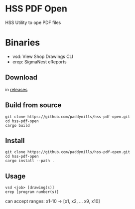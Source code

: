 # HSS PDF Open
HSS Utility to ope PDF files

# Binaries
- vsd: View Shop Drawings CLI
- erep: SigmaNest eReports

## Download
in [releases](https://github.com/paddymills/view-shop-drawings/releases)

## Build from source
```
git clone https://github.com/paddymills/hss-pdf-open.git
cd hss-pdf-open
cargo build
```

## Install
```
git clone https://github.com/paddymills/hss-pdf-open.git
cd hss-pdf-open
cargo install --path .
```

## Usage
```
vsd <job> [drawing(s)]
erep [program number(s)]
```

can accept ranges:
x1-10 -> [x1, x2, ... x9, x10]
